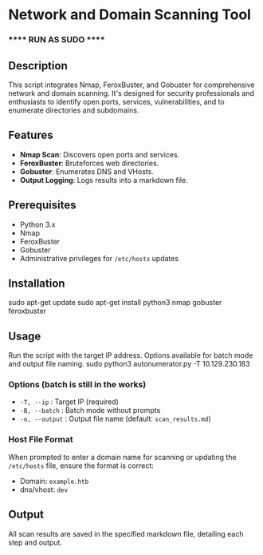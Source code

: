# Network and Domain Scanning Tool
### **** RUN AS SUDO ****

## **Description**
This script integrates Nmap, FeroxBuster, and Gobuster for comprehensive network and domain scanning. It's designed for security professionals and enthusiasts to identify open ports, services, vulnerabilities, and to enumerate directories and subdomains.

## **Features**
- **Nmap Scan**: Discovers open ports and services.
- **FeroxBuster**: Bruteforces web directories.
- **Gobuster**: Enumerates DNS and VHosts.
- **Output Logging**: Logs results into a markdown file.

## **Prerequisites**
- Python 3.x
- Nmap
- FeroxBuster
- Gobuster
- Administrative privileges for `/etc/hosts` updates

## **Installation**
sudo apt-get update
sudo apt-get install python3 nmap gobuster feroxbuster

## **Usage**
Run the script with the target IP address. Options available for batch mode and output file naming.
sudo python3 autonumerator.py -T 10.129.230.183

### **Options** (batch is still in the works)
- `-T, --ip` : Target IP (required)
- `-B, --batch` : Batch mode without prompts
- `-o, --output` : Output file name (default: `scan_results.md`)

### **Host File Format**
When prompted to enter a domain name for scanning or updating the `/etc/hosts` file, ensure the format is correct:
- Domain: `example.htb`
- dns/vhost: `dev`

## **Output**
All scan results are saved in the specified markdown file, detailing each step and output.


